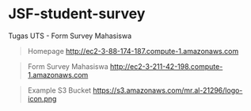 # JSF-student-survey
Tugas UTS - Form Survey Mahasiswa

>Homepage
http://ec2-3-88-174-187.compute-1.amazonaws.com

>Form Survey Mahasiswa
http://ec2-3-211-42-198.compute-1.amazonaws.com

>Example S3 Bucket
https://s3.amazonaws.com/mr.al-21296/logo-icon.png
